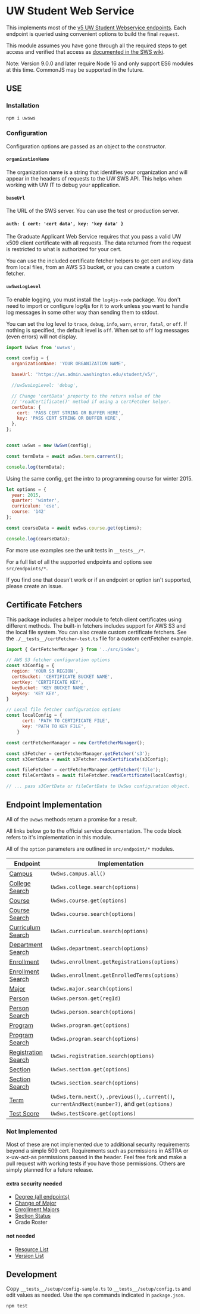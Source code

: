 # UW Student Web Service

This implements most of the [v5 UW Student Webservice endpoints](https://wiki.cac.washington.edu/display/SWS/Student+Web+Service).  Each endpoint is queried using convenient options to build the final `request`.

This module assumes you have gone through all the required steps to get access and verified that access as [documented in the SWS wiki](https://wiki.cac.washington.edu/display/SWS/Student+Web+Service).

Note: Version 9.0.0 and later require Node 16 and only support ES6 modules at this time. CommonJS may be supported in the future.

## USE

### Installation

```bash
npm i uwsws
```

### Configuration

Configuration options are passed as an object to the constructor.

#### `organizationName`

The organization name is a string that identifies your organization and will appear in the headers of requests to the UW SWS API. This helps when working with UW IT to debug your application.

#### `baseUrl`

The URL of the SWS server. You can use the test or production server.

#### `auth: { cert: 'cert data', key: 'key data' }`

The Graduate Applicant Web Service requires that you pass a valid UW x509 client certificate with all requests. The data returned from the request is restricted to what is authorized for your cert.

You can use the included certificate fetcher helpers to get cert and key data from local files, from an AWS S3 bucket, or you can create a custom fetcher.

#### `uwSwsLogLevel`

To enable logging, you must install the `log4js-node` package. You don't need to import or configure log4js for it to work unless you want to handle log messages in some other way than sending them to stdout.

You can set the log level to `trace`, `debug`, `info`, `warn`, `error`, `fatal`, or `off`. If nothing is specified, the default level is `off`. When set to `off` log messages (even errors) will not display.

```JavaScript
import UwSws from 'uwsws';

const config = {
  organizationName: 'YOUR ORGANIZATION NAME',

  baseUrl: 'https://ws.admin.washington.edu/student/v5/',

  //uwSwsLogLevel: 'debug',

  // Change 'certData' property to the return value of the
  // 'readCertificate()' method if using a certFetcher helper.
  certData: {
    cert: 'PASS CERT STRING OR BUFFER HERE',
    key: 'PASS CERT STRING OR BUFFER HERE',
  },
};


const uwSws = new UwSws(config);

const termData = await uwSws.term.current();

console.log(termData);
```

Using the same config, get the intro to programming course for winter 2015.

```JavaScript
let options = {
  year: 2015,
  quarter: 'winter',
  curriculum: 'cse',
  course: '142'
};

const courseData = await uwSws.course.get(options);

console.log(courseData);
```

For more use examples see the unit tests in `__tests__/*`.

For a full list of all the supported endpoints and options see `src/endpoints/*`.

If you find one that doesn't work or if an endpoint or option isn't supported, please create an issue.

## Certificate Fetchers

This package includes a helper module to fetch client certificates using different methods. The built-in fetchers includes support for AWS S3 and the local file system. You can also create custom certificate fetchers. See the `./__tests__/certFetcher-test.ts` file for a custom certFetcher example.

```JavaScript
import { CertFetcherManager } from '../src/index';

// AWS S3 fetcher configuration options
const s3Config = {
  region: 'YOUR S3 REGION',
  certBucket: 'CERTIFICATE BUCKET NAME',
  certKey: 'CERTIFICATE KEY',
  keyBucket: 'KEY BUCKET NAME',
  keyKey: 'KEY KEY',
}

// Local file fetcher configuration options
const localConfig = {
      cert: 'PATH TO CERTIFICATE FILE',
      key: 'PATH TO KEY FILE',
    }

const certFetcherManager = new CertFetcherManager();

const s3Fetcher = certFetcherManager.getFetcher('s3');
const s3CertData = await s3Fetcher.readCertificate(s3Config);

const fileFetcher = certFetcherManager.getFetcher('file');
const fileCertData = await fileFetcher.readCertificate(localConfig);

// ... pass s3CertData or fileCertData to UwSws configuration object.

```

## Endpoint Implementation

All of the `UwSws` methods return a promise for a result.

All links below go to the official service documentation. The code block refers to it's implementation in this module.

All of the `option` parameters are outlined in `src/endpoint/*` modules.

Endpoint | Implementation
------------- | -------------
[Campus](https://wiki.cac.washington.edu/display/SWS/Campus+Search+Resource+V5)  | `UwSws.campus.all()`
[College Search](https://wiki.cac.washington.edu/display/SWS/College+Search+Resource+V5)  | `UwSws.college.search(options)`
[Course](https://wiki.cac.washington.edu/display/SWS/Course+Resource+v5) | `UwSws.course.get(options)`
[Course Search](https://wiki.cac.washington.edu/display/SWS/Course+Search+Resource+V5) | `UwSws.course.search(options)`
[Curriculum Search](https://wiki.cac.washington.edu/display/SWS/Curriculum+Search+Resource+V5) | `UwSws.curriculum.search(options)`
[Department Search](https://wiki.cac.washington.edu/display/SWS/Department+Search+Resource+V5) | `UwSws.department.search(options)`
[Enrollment](https://wiki.cac.washington.edu/display/SWS/Enrollment+Resource+V5) | `UwSws.enrollment.getRegistrations(options)`
[Enrollment Search](https://wiki.cac.washington.edu/display/SWS/Enrollment+Search+Resource+V5) | `UwSws.enrollment.getEnrolledTerms(options)`
[Major](https://wiki.cac.washington.edu/display/SWS/Major+Students+Resource+v5) | `UwSws.major.search(options)`
[Person](https://wiki.cac.washington.edu/display/SWS/Person+Resource+V5) | `UwSws.person.get(regId)`
[Person Search](https://wiki.cac.washington.edu/display/SWS/Person+Search+Resource+V5) | `UwSws.person.search(options)`
[Program](https://wiki.cac.washington.edu/display/SWS/Program+Resource+V5) | `UwSws.program.get(options)`
[Program Search](https://wiki.cac.washington.edu/display/SWS/Program+Search+Resource+V5) | `UwSws.program.search(options)`
[Registration Search](https://wiki.cac.washington.edu/display/SWS/Registration+Search+Resource+v5) | `UwSws.registration.search(options)`
[Section](https://wiki.cac.washington.edu/display/SWS/Section+Resource+V5) | `UwSws.section.get(options)`
[Section Search](https://wiki.cac.washington.edu/display/SWS/Section+Search+Resource+v5) | `UwSws.section.search(options)`
[Term](https://wiki.cac.washington.edu/display/SWS/Term+Resource+V5) |  `UwSws.term.next()`, `.previous()`, `.current()`, `currentAndNext(number?)`, and `get(options)`
[Test Score](https://wiki.cac.washington.edu/display/SWS/Test+Score+Resource+V5) | `UwSws.testScore.get(options)`

### Not Implemented

Most of these are not implemented due to additional security requirements beyond a simple 509 cert.  Requirements such as permissions in ASTRA or x-uw-act-as permissions passed in the header.  Feel free fork and make a pull request with working tests if you have those permissions.  Others are simply planned for a future release.

#### extra security needed

- [Degree (all endpoints)](https://wiki.cac.washington.edu/display/SWS/Degree+Audit+Search+V5)
- [Change of Major](https://wiki.cac.washington.edu/display/SWS/Change+of+Major+Resource)
- [Enrollment Majors](https://wiki.cac.washington.edu/display/SWS/Enrollment+Majors)
- [Section Status](https://wiki.cac.washington.edu/display/SWS/Section+Status+Resource+V5)
- Grade Roster

#### not needed

- [Resource List](https://wiki.cac.washington.edu/display/SWS/Resource+List+V5)
- [Version List](https://wiki.cac.washington.edu/display/SWS/Version+List+Resource+v5)

## Development

Copy `__tests__/setup/config-sample.ts` to `__tests__/setup/config.ts` and edit values as needed. Use the `npm` commands indicated in `package.json`.

```bash
npm test
```
